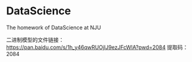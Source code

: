 # DataScience
The homework of DataScience at NJU

二进制模型的文件链接：https://pan.baidu.com/s/1h_y46qwRUOjlJ9ezJFcWlA?pwd=2084 
提取码：2084
